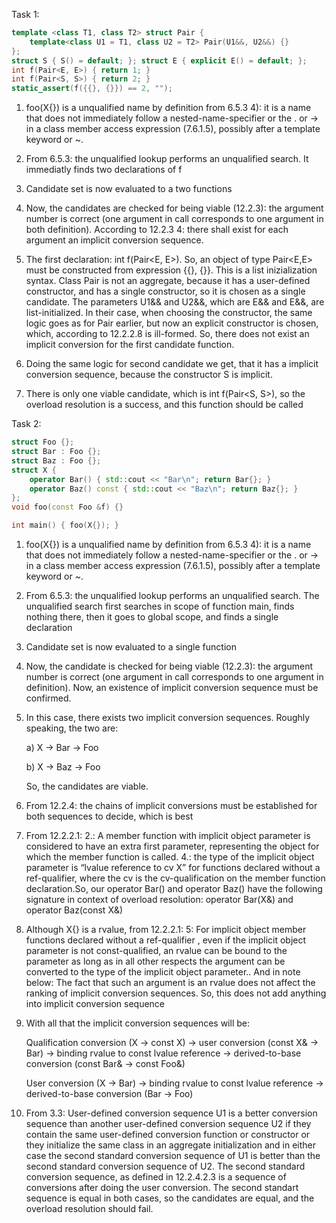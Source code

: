 Task 1:

```cpp
template <class T1, class T2> struct Pair {
    template<class U1 = T1, class U2 = T2> Pair(U1&&, U2&&) {}
};
struct S { S() = default; }; struct E { explicit E() = default; };
int f(Pair<E, E>) { return 1; }
int f(Pair<S, S>) { return 2; }
static_assert(f({{}, {}}) == 2, "");
```

1. foo(X{}) is a unqualified name by definition from 6.5.3 4): it is a name that does not immediately follow a nested-name-specifier or the . or -> in a
class member access expression (7.6.1.5), possibly after a template keyword or ~. 

2. From 6.5.3: the unqualified lookup performs an unqualified search. It immediatly finds two declarations of f

3. Candidate set is now evaluated to a two functions

4. Now, the candidates are checked for being viable (12.2.3): the argument number is correct (one argument in call corresponds to one argument in both  definition). According to 12.2.3 4: there shall exist for each argument an implicit conversion sequence.

5. The first declaration: int f(Pair<E, E>). So, an object of type Pair<E,E> must be constructed from expression {{}, {}}. This is a list inizialization syntax. Class Pair is not an aggregate, because it has a user-defined constructor, and has a single constructor, so it is chosen as a single candidate. The parameters U1&& and U2&&, which are E&& and E&&, are list-initialized. In their case, when choosing the constructor, the same logic goes as for Pair earlier, but now an explicit constructor is chosen, which, according to 12.2.2.8 is ill-formed. So, there does not exist an implicit conversion for the first candidate function.

6. Doing the same logic for second candidate we get, that it has a implicit conversion sequence, because the constructor S is implicit.

7. There is only one viable candidate, which is int f(Pair<S, S>), so the overload resolution is a success, and this function should be called

Task 2:


```cpp
struct Foo {};
struct Bar : Foo {};
struct Baz : Foo {};
struct X {
    operator Bar() { std::cout << "Bar\n"; return Bar{}; }
    operator Baz() const { std::cout << "Baz\n"; return Baz{}; }
};
void foo(const Foo &f) {}

int main() { foo(X{}); }
```

1. foo(X{}) is a unqualified name by definition from 6.5.3 4): it is a name that does not immediately follow a nested-name-specifier or the . or -> in a
class member access expression (7.6.1.5), possibly after a template keyword or ~. 

2. From 6.5.3: the unqualified lookup performs an unqualified search. The unqualified search first searches in scope of function main, finds nothing there, then it goes to global scope, and finds a single declaration

3. Candidate set is now evaluated to a single function

4. Now, the candidate is checked for being viable (12.2.3): the argument number is correct (one argument in call corresponds to one argument in definition). Now, an existence of implicit conversion sequence must be confirmed.

5. In this case, there exists two implicit conversion sequences. Roughly speaking, the two are:

    a) X -> Bar -> Foo

    b) X -> Baz -> Foo

   So, the candidates are viable.

6. From 12.2.4: the chains of implicit conversions must be established for both sequences to decide, which is best

7. From 12.2.2.1: 2.: A member function with implicit object parameter is considered to have an extra first parameter, representing the object for which the member function is called. 4.: the type of the implicit object parameter is  “lvalue reference to cv X” for functions declared without a ref-qualifier, where the cv is the cv-qualification on the member function declaration.So, our operator Bar() and operator Baz() have the following signature in context of overload resolution: operator Bar(X&) and operator Baz(const X&)

8. Although X{} is a rvalue, from 12.2.2.1: 5: For implicit object member functions declared without a ref-qualifier , even if
the implicit object parameter is not const-qualified, an rvalue can be bound to the parameter as long as in all
other respects the argument can be converted to the type of the implicit object parameter.. And in note below: The fact that such an argument is an rvalue does not affect the ranking of implicit conversion sequences. So, this does not add anything into implicit conversion sequence

9. With all that the implicit conversion sequences will be:

    Qualification conversion (X -> const X) -> user conversion (const X& -> Bar) -> binding rvalue to const lvalue reference -> derived-to-base conversion (const Bar& -> const Foo&)

    User conversion (X -> Bar) -> binding rvalue to const lvalue reference -> derived-to-base conversion (Bar -> Foo)

10. From 3.3: User-defined conversion sequence U1 is a better conversion sequence than another user-defined conversion
sequence U2 if they contain the same user-defined conversion function or constructor or they initialize
the same class in an aggregate initialization and in either case the second standard conversion sequence
of U1 is better than the second standard conversion sequence of U2. The second standard conversion sequence, as defined in 12.2.4.2.3 is a sequence of conversions after doing the user conversion. The second standart sequence is equal in both cases, so the candidates are equal, and the overload resolution should fail.
